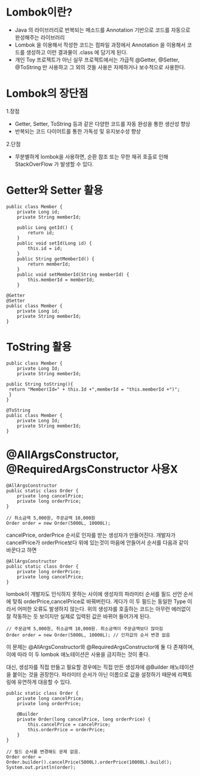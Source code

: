 # Lombok이란?
- Java 의 라이브러리로 반복되는 메소드를 Annotation 기반으로 코드를 자동으로 완성해주는 라이브러리
- Lombok 을 이용해서 작성한 코드는 컴파일 과정에서 Annotation 을 이용해서 코드를 생성하고 이런 결과물이 .class 에 담기게 된다.
- 개인 Toy 프로젝트가 아닌 실무 프로젝트에서는 가급적 @Getter, @Setter, @ToString 만 사용하고 그 외의 것들 사용은 자제하거나 보수적으로 사용한다.

# Lombok의 장단점
1.장점
- Getter, Setter, ToString 등과 같은 다양한 코드를 자동 완성을 통한 생산성 향상
- 반복되는 코드 다이어트를 통한 가독성 및 유지보수성 향상

2.단점
- 무분별하게 lombok을 사용하면, 순환 참조 또는 무한 재귀 호출로 인해 StackOverFlow 가 발생할 수 있다.

# Getter와 Setter 활용
```
public class Member {
    private Long id;
    private String memberId;
    
	public Long getId() {
		return id;
	}
	public void setId(Long id) {
		this.id = id;
	}
	public String getMemberId() {
		return memberId;
	}
	public void setMemberId(String memberId) {
		this.memberId = memberId;
	}
 ```
```  
@Getter
@Setter
public class Member {
    private Long id;
    private String memberId;
}
```

# ToString 활용
```
public class Member {
    private Long Id;
    private String memberId;

public String toString(){
 return "Member(Id=" + this.Id +",memberId = "this.memberId +")";
 }
}

```

```
@ToString
public class Member {
    private Long Id;
    private String memberId;
}
```

# @AllArgsConstructor, @RequiredArgsConstructor 사용X

```
@AllArgsConstructor
public static class Order {
    private long cancelPrice;
    private long orderPrice;
}
 
// 취소금액 5,000원, 주문금액 10,000원
Order order = new Order(5000L, 10000L); 
```
cancelPrice, orderPrice 순서로 인자를 받는 생성자가 만들어진다. 
개발자가 cancelPrice가 orderPrice보다 위에 있는것이 마음에 안들어서 순서를 다음과 같이 바꾼다고 하면

```
@AllArgsConstructor
public static class Order {
    private long orderPrice;
    private long cancelPrice;
}
```
lombok이 개발자도 인식하지 못하는 사이에 생성자의 파라미터 순서를 필드 선언 순서에 맞춰 orderPrice,cancelPrice로 바꿔버린다. 게다가 이 두 필드는 동일한 Type 이라서 어떠한 오류도 발생하지 않는다.
위의 생성자를 호출하는 코드는 아무런 에러없이 잘 작동하는 듯 보이지만 실제로 입력된 값은 바뀌어 들어가게 된다.

```
// 주문금액 5,000원, 취소금액 10,000원. 취소금액이 주문금액보다 많아짐
Order order = new Order(5000L, 10000L); // 인자값의 순서 변경 없음
```
이 문제는 @AllArgsConstructor와 @RequiredArgsConstructor에 둘 다 존재하며, 이에 따라 이 두 lombok 애노테이션은 사용을 금지하는 것이 좋다.

대신, 생성자를 직접 만들고 필요할 경우에는 직접 만든 생성자에 @Builder 애노테이션을 붙이는 것을 권장한다. 파라미터 순서가 아닌 이름으로 값을 설정하기 때문에 리팩토링에 유연하게 대응할 수 있다.
```
public static class Order {
    private long cancelPrice;
    private long orderPrice;
 
    @Builder
    private Order(long cancelPrice, long orderPrice) {
        this.cancelPrice = cancelPrice;
        this.orderPrice = orderPrice;
    }
}
 ```
 ```
// 필드 순서를 변경해도 문제 없음.
Order order = Order.builder().cancelPrice(5000L).orderPrice(10000L).build();
System.out.println(order);
```

